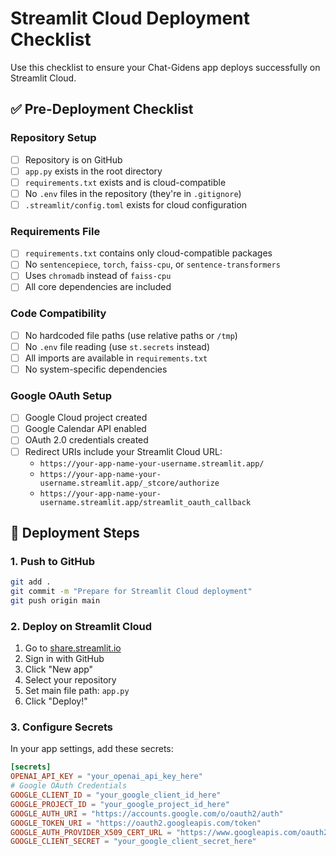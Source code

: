 # Streamlit Cloud Deployment Checklist

Use this checklist to ensure your Chat-Gidens app deploys successfully on Streamlit Cloud.

## ✅ Pre-Deployment Checklist

### Repository Setup
- [ ] Repository is on GitHub
- [ ] `app.py` exists in the root directory
- [ ] `requirements.txt` exists and is cloud-compatible
- [ ] No `.env` files in the repository (they're in `.gitignore`)
- [ ] `.streamlit/config.toml` exists for cloud configuration

### Requirements File
- [ ] `requirements.txt` contains only cloud-compatible packages
- [ ] No `sentencepiece`, `torch`, `faiss-cpu`, or `sentence-transformers`
- [ ] Uses `chromadb` instead of `faiss-cpu`
- [ ] All core dependencies are included

### Code Compatibility
- [ ] No hardcoded file paths (use relative paths or `/tmp`)
- [ ] No `.env` file reading (use `st.secrets` instead)
- [ ] All imports are available in `requirements.txt`
- [ ] No system-specific dependencies

### Google OAuth Setup
- [ ] Google Cloud project created
- [ ] Google Calendar API enabled
- [ ] OAuth 2.0 credentials created
- [ ] Redirect URIs include your Streamlit Cloud URL:
  - `https://your-app-name-your-username.streamlit.app/`
  - `https://your-app-name-your-username.streamlit.app/_stcore/authorize`
  - `https://your-app-name-your-username.streamlit.app/streamlit_oauth_callback`

## 🚀 Deployment Steps

### 1. Push to GitHub
```bash
git add .
git commit -m "Prepare for Streamlit Cloud deployment"
git push origin main
```

### 2. Deploy on Streamlit Cloud
1. Go to [share.streamlit.io](https://share.streamlit.io)
2. Sign in with GitHub
3. Click "New app"
4. Select your repository
5. Set main file path: `app.py`
6. Click "Deploy!"

### 3. Configure Secrets
In your app settings, add these secrets:

```toml
[secrets]
OPENAI_API_KEY = "your_openai_api_key_here"
# Google OAuth Credentials
GOOGLE_CLIENT_ID = "your_google_client_id_here"
GOOGLE_PROJECT_ID = "your_google_project_id_here"
GOOGLE_AUTH_URI = "https://accounts.google.com/o/oauth2/auth"
GOOGLE_TOKEN_URI = "https://oauth2.googleapis.com/token"
GOOGLE_AUTH_PROVIDER_X509_CERT_URL = "https://www.googleapis.com/oauth2/v1/certs"
GOOGLE_CLIENT_SECRET = "your_google_client_secret_here"
```